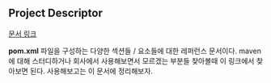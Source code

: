 ## Project Descriptor
[문서 링크](https://maven.apache.org/ref/3.3.9/maven-model/maven.html)

**pom.xml** 파일을 구성하는 다양한 섹션들 / 요소들에 대한 레퍼런스 문서이다. maven 에 대해 스터디하거나 회사에서 사용해보면서 모르겠는 부분들 찾아볼때 이 링크에서 찾아보면 된다. 사용해보고는 이 문서에 정리해보자.